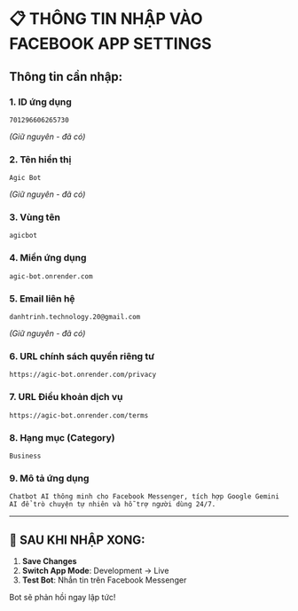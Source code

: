 # 📋 THÔNG TIN NHẬP VÀO FACEBOOK APP SETTINGS

## Thông tin cần nhập:

### 1. ID ứng dụng
```
701296606265730
```
*(Giữ nguyên - đã có)*

### 2. Tên hiển thị
```
Agic Bot
```
*(Giữ nguyên - đã có)*

### 3. Vùng tên
```
agicbot
```

### 4. Miền ứng dụng
```
agic-bot.onrender.com
```

### 5. Email liên hệ
```
danhtrinh.technology.20@gmail.com
```
*(Giữ nguyên - đã có)*

### 6. URL chính sách quyền riêng tư
```
https://agic-bot.onrender.com/privacy
```

### 7. URL Điều khoản dịch vụ
```
https://agic-bot.onrender.com/terms
```

### 8. Hạng mục (Category)
```
Business
```

### 9. Mô tả ứng dụng
```
Chatbot AI thông minh cho Facebook Messenger, tích hợp Google Gemini AI để trò chuyện tự nhiên và hỗ trợ người dùng 24/7.
```

---

## 🚀 SAU KHI NHẬP XONG:

1. **Save Changes**
2. **Switch App Mode**: Development → Live
3. **Test Bot**: Nhắn tin trên Facebook Messenger

Bot sẽ phản hồi ngay lập tức!